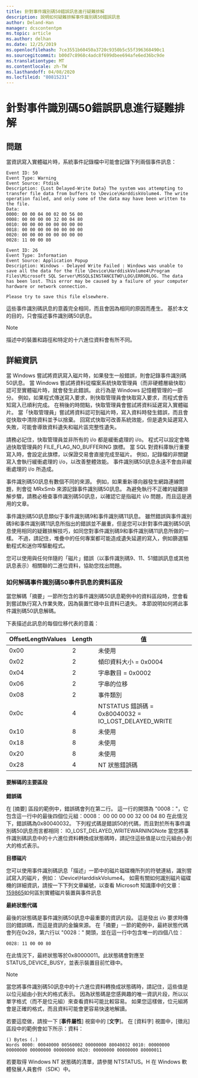 ```yaml
---
title: 針對事件識別碼50錯誤訊息進行疑難排解
description: 說明如何疑難排解事件識別碼50錯誤訊息
author: Deland-Han
manager: dcscontentpm
ms.topic: article
ms.author: delhan
ms.date: 12/25/2019
ms.openlocfilehash: 7ce3551b60450a3720c9350b5c55f396368490c1
ms.sourcegitcommit: b00d7c8968c4adc8f699dbee694afe6ed36bc9de
ms.translationtype: MT
ms.contentlocale: zh-TW
ms.lasthandoff: 04/08/2020
ms.locfileid: "80815231"
---
```

# <a name="troubleshoot-the-event-id-50-error-message"></a>針對事件識別碼50錯誤訊息進行疑難排解

##  <a name="symptoms"></a>問題

當資訊寫入實體磁片時，系統事件記錄檔中可能會記錄下列兩個事件訊息： 

```
Event ID: 50 
Event Type: Warning 
Event Source: Ftdisk 
Description: {Lost Delayed-Write Data} The system was attempting to transfer file data from buffers to \Device\HarddiskVolume4. The write operation failed, and only some of the data may have been written to the file.
Data: 
0000: 00 00 04 00 02 00 56 00 
0008: 00 00 00 00 32 00 04 80 
0010: 00 00 00 00 00 00 00 00 
0018: 00 00 00 00 00 00 00 00 
0020: 00 00 00 00 00 00 00 00 
0028: 11 00 00 80 
```

```
Event ID: 26 
Event Type: Information
Event Source: Application Popup
Description: Windows - Delayed Write Failed : Windows was unable to save all the data for the file \Device\HarddiskVolume4\Program Files\Microsoft SQL Server\MSSQL$INSTANCETWO\LOG\ERRORLOG. The data has been lost. This error may be caused by a failure of your computer hardware or network connection.

Please try to save this file elsewhere.
```

這些事件識別碼訊息的意義完全相同，而且會因為相同的原因而產生。 基於本文的目的，只會描述事件識別碼50訊息。

> [!NOTE] 
> 描述中的裝置和路徑和特定的十六進位資料會有所不同。 

##  <a name="more-information"></a>詳細資訊

當 Windows 嘗試將資訊寫入磁片時，如果發生一般錯誤，則會記錄事件識別碼50訊息。 當 Windows 嘗試將資料從檔案系統快取管理員（而非硬體層級快取）認可至實體磁片時，就會發生此錯誤。 此行為是 Windows 記憶體管理的一部分。 例如，如果程式傳送寫入要求，則快取管理員會快取寫入要求，而程式會告知寫入已順利完成。 在稍後的時間點，快取管理員會嘗試將資料延遲寫入實體磁片。 當「快取管理員」嘗試將資料認可到磁片時，寫入資料時發生錯誤，而且會從快取中清除資料並予以捨棄。 回寫式快取可改善系統效能，但是遺失延遲寫入失敗，可能會導致資料遺失和磁片區完整性遺失。

請務必記住，快取管理員並非所有的 i/o 都是緩衝處理的 i/o。 程式可以設定會略過快取管理員的 FILE_FLAG_NO_BUFFERING 旗標。 當 SQL 對資料庫執行重要寫入時，會設定此旗標，以保證交易會直接完成至磁片。 例如，記錄檔的非關鍵寫入會執行緩衝處理的 i/o，以改善整體效能。 事件識別碼50訊息永遠不會由非緩衝處理的 i/o 所造成。

事件識別碼50訊息有數個不同的來源。 例如，如果重新導向器發生網路連線問題，則會從 MRxSmb 來源記錄事件識別碼50訊息。 為避免執行不正確的疑難排解步驟，請務必檢查事件識別碼50訊息，以確認它是指磁片 i/o 問題，而且這是適用的文章。

事件識別碼50訊息類似于事件識別碼9和事件識別碼11訊息。 雖然錯誤與事件識別碼9和事件識別碼11訊息所指出的錯誤並不嚴重，但是您可以針對事件識別碼50訊息使用相同的疑難排解技巧，如同您對事件識別碼9和事件識別碼11訊息所做的一樣。 不過，請記住，堆疊中的任何專案都可能造成遺失延遲的寫入，例如篩選驅動程式和迷你埠驅動程式。 

您可以使用與任何伴隨的「磁片」錯誤（以事件識別碼9、11、51錯誤訊息或其他訊息表示）相關聯的二進位資料，協助您找出問題。

###  <a name="how-to-decode-the-data-section-of-an-event-id-50-event-message"></a>如何解碼事件識別碼50事件訊息的資料區段 

當您解碼「摘要」一節所包含的事件識別碼50訊息範例中的資料區段時，您會看到嘗試執行寫入作業失敗，因為裝置忙碌中且資料已遺失。 本節說明如何將此事件識別碼50訊息解碼。 

下表描述此訊息的每個位移代表的意義： 

|OffsetLengthValues|Length|值|
|-----------|------------|---------|
|0x00|2|未使用|
|0x02|2|傾印資料大小 = 0x0004|
|0x04|2|字串數目 = 0x0002|
|0x06|2|字串的位移|
|0x08|2|事件類別|
|0x0c|4|NTSTATUS 錯誤碼 = 0x80040032 = IO_LOST_DELAYED_WRITE|
|0x10|8|未使用|
|0x18|8|未使用|
|0x20|8|未使用|
|0x28|4|NT 狀態錯誤碼|

#### <a name="key-sections-to-decode"></a>要解碼的主要區段

**錯誤碼**

在 [摘要] 區段的範例中，錯誤碼會列在第二行。 這一行的開頭為 "0008："，它包含這一行中的最後四個位元組：0008： 00 00 00 00 32 00 04 80 在此情況下，錯誤碼為0x80040032。 下列程式碼是錯誤50的代碼，而且對於所有事件識別碼50訊息而言都相同： IO_LOST_DELAYED_WRITEWARNINGNote 當您將事件識別碼訊息中的十六進位資料轉換成狀態碼時，請記住這些值是以位元組由小到大的格式表示。

**目標磁片**

您可以使用事件識別碼訊息「描述」一節中的磁片磁碟機所列的符號連結，識別嘗試寫入的磁片，例如： \Device\HarddiskVolume4。 如需有關如何識別磁片磁碟機的詳細資訊，請按一下下列文章編號，以查看 Microsoft 知識庫中的文章： [159865](/EN-US/help/159865)如何區別實體磁片裝置與事件訊息

**最終狀態代碼**

最後的狀態碼是事件識別碼50訊息中最重要的資訊片段。 這是發出 i/o 要求時傳回的錯誤碼，而這是資訊的金鑰來源。 在「摘要」一節的範例中，最終狀態代碼會列在0x28，第六行以 "0028：" 開頭，並在這一行中包含唯一的四個八位： 

```
0028: 11 00 00 80 
```

在此情況下，最終狀態等於0x80000011。此狀態碼會對應至 STATUS_DEVICE_BUSY，並表示裝置目前忙碌中。

>[!NOTE] 
> 當您將事件識別碼50訊息中的十六進位資料轉換成狀態碼時，請記住，這些值是以位元組由小到大的格式表示。 因為狀態碼是您感興趣的唯一資訊片段，所以以單字格式（而不是位元組）來查看資料可能比較容易。 如果您這樣做，位元組將會是正確的格式，而且資料可能會更容易快速地解讀。

若要這麼做，請按一下 [**事件屬性**] 視窗中的 [**文字**]。 在 [資料字] 視圖中，[徵兆] 區段中的範例會如下所示：資料： 

```
() Bytes (.) 
Words 0000: 00040000 00560002 00000000 80040032 0010: 00000000 00000000 00000000 00000000 0020: 00000000 00000000 80000011
```

若要取得 Windows NT 狀態碼的清單，請參閱 NTSTATUS。H 在 Windows 軟體發展人員套件（SDK）中。